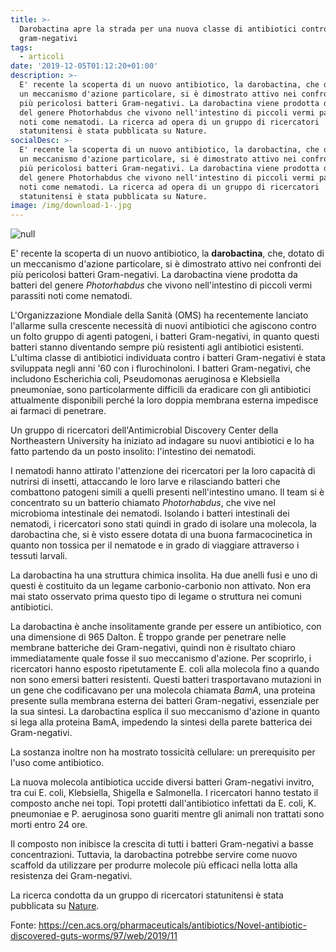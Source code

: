 ```yaml
---
title: >-
  Darobactina apre la strada per una nuova classe di antibiotici contro i
  gram-negativi
tags:
  - articoli
date: '2019-12-05T01:12:20+01:00'
description: >-
  E' recente la scoperta di un nuovo antibiotico, la darobactina, che dotato di
  un meccanismo d'azione particolare, si è dimostrato attivo nei confronti dei
  più pericolosi batteri Gram-negativi. La darobactina viene prodotta da batteri
  del genere Photorhabdus che vivono nell'intestino di piccoli vermi parassiti
  noti come nematodi. La ricerca ad opera di un gruppo di ricercatori
  statunitensi è stata pubblicata su Nature.
socialDesc: >-
  E' recente la scoperta di un nuovo antibiotico, la darobactina, che dotato di
  un meccanismo d'azione particolare, si è dimostrato attivo nei confronti dei
  più pericolosi batteri Gram-negativi. La darobactina viene prodotta da batteri
  del genere Photorhabdus che vivono nell'intestino di piccoli vermi parassiti
  noti come nematodi. La ricerca ad opera di un gruppo di ricercatori
  statunitensi è stata pubblicata su Nature.
image: /img/download-1-.jpg
---
```

![null](/img/download-1-.jpg)

E' recente la scoperta di un nuovo antibiotico, la **darobactina**, che, dotato di un meccanismo d'azione particolare, si è dimostrato attivo nei confronti dei più pericolosi batteri Gram-negativi. La darobactina viene prodotta da batteri del genere _Photorhabdus_ che vivono nell'intestino di piccoli vermi parassiti noti come nematodi. 

L'Organizzazione Mondiale della Sanità (OMS) ha recentemente lanciato l'allarme sulla crescente necessità di nuovi antibiotici che agiscono contro un folto gruppo di agenti patogeni, i batteri Gram-negativi, in quanto questi batteri stanno diventando sempre più resistenti agli antibiotici esistenti. L'ultima classe di antibiotici individuata contro i batteri Gram-negativi è stata sviluppata negli anni '60 con i flurochinoloni. I batteri Gram-negativi, che includono Escherichia coli, Pseudomonas aeruginosa e Klebsiella pneumoniae, sono particolarmente difficili da eradicare con gli antibiotici attualmente disponibili perché la loro doppia membrana esterna impedisce ai farmaci di penetrare.

Un gruppo di ricercatori dell'Antimicrobial Discovery Center della Northeastern University ha iniziato ad indagare su nuovi antibiotici e lo ha fatto partendo da un posto insolito: l'intestino dei nematodi. 

I nematodi hanno attirato l'attenzione dei ricercatori per la loro capacità di nutrirsi di insetti, attaccando le loro larve e rilasciando batteri che combattono patogeni simili a quelli presenti nell'intestino umano. Il team si è concentrato su un batterio chiamato _Photorhabdus_, che vive nel microbioma intestinale dei nematodi. Isolando i batteri intestinali dei nematodi, i ricercatori sono stati quindi in grado di isolare una molecola, la darobactina che, si è visto essere dotata di una buona farmacocinetica in quanto non tossica per il nematode e in grado di viaggiare attraverso i tessuti larvali. 

La darobactina ha una struttura chimica insolita. Ha due anelli fusi e uno di questi è costituito da un legame carbonio-carbonio non attivato. Non era mai stato osservato prima questo tipo di legame o struttura nei comuni antibiotici.

La darobactina è anche insolitamente grande per essere un antibiotico, con una dimensione di 965 Dalton. È troppo grande per penetrare nelle membrane batteriche dei Gram-negativi, quindi non è risultato chiaro immediatamente quale fosse il suo meccanismo d'azione. Per scoprirlo, i ricercatori hanno esposto ripetutamente E. coli alla molecola fino a quando non sono emersi batteri resistenti. Questi batteri trasportavano mutazioni in un gene che codificavano per una molecola chiamata _BamA_, una proteina presente sulla membrana esterna dei batteri Gram-negativi, essenziale per la sua sintesi. La darobactina esplica il suo meccanismo d'azione in quanto si lega alla proteina BamA, impedendo la sintesi della parete batterica dei Gram-negativi. 

La sostanza inoltre non ha mostrato tossicità cellulare: un prerequisito per l'uso come antibiotico. 

La nuova molecola antibiotica uccide diversi batteri Gram-negativi in ​​vitro, tra cui E. coli, Klebsiella, Shigella e Salmonella. I ricercatori hanno testato il composto anche nei topi. Topi protetti dall'antibiotico infettati da E. coli, K. pneumoniae e P. aeruginosa sono guariti mentre gli animali non trattati sono morti entro 24 ore.

Il composto non inibisce la crescita di tutti i batteri Gram-negativi a basse concentrazioni. Tuttavia, la darobactina potrebbe servire come nuovo scaffold da utilizzare per produrre molecole più efficaci nella lotta alla resistenza dei Gram-negativi.

La ricerca condotta da un gruppo di ricercatori statunitensi è stata pubblicata su [Nature](https://www.nature.com/articles/s41586-019-1791-1).

Fonte: https://cen.acs.org/pharmaceuticals/antibiotics/Novel-antibiotic-discovered-guts-worms/97/web/2019/11
